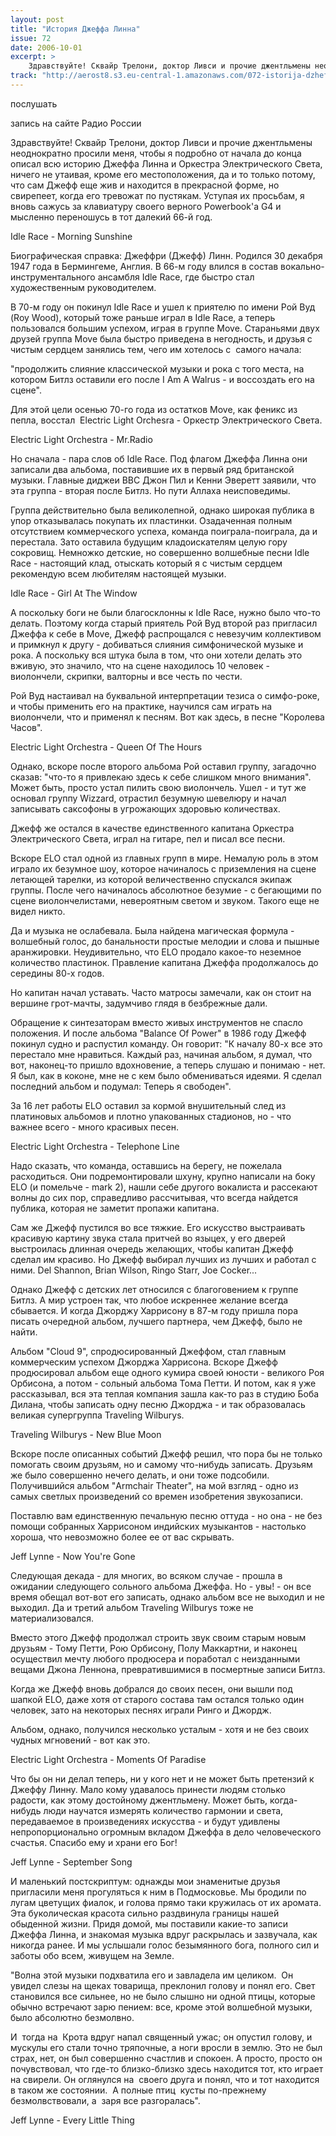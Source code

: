 ```yaml
---
layout: post
title: "История Джеффа Линна"
issue: 72
date: 2006-10-01
excerpt: >
    Здравствуйте! Сквайр Трелони, доктор Ливси и прочие джентльмены неоднократно просили меня, чтобы я подробно от начала до конца описал всю историю Джеффа Линна и Оркестра Электрического Света, ничего не утаивая, кроме его местоположения, да и то только потому, что сам Джефф еще жив и находится в прекрасной форме, но свирепеет, когда его тревожат по пустякам. Уступая их просьбам, я вновь сажусь за клавиатуру своего верного Powerbook'а G4 и мысленно переношусь в тот далекий 66-й год.
track: "http://aerost8.s3.eu-central-1.amazonaws.com/072-istorija-dzheffa-linna.mp3"
---
```


послушать

запись на сайте Радио России

Здравствуйте! Сквайр Трелони, доктор Ливси и прочие джентльмены неоднократно просили меня, чтобы я подробно от начала до конца описал всю историю Джеффа Линна и Оркестра Электрического Света, ничего не утаивая, кроме его местоположения, да и то только потому, что сам Джефф еще жив и находится в прекрасной форме, но свирепеет, когда его тревожат по пустякам. Уступая их просьбам, я вновь сажусь за клавиатуру своего верного Powerbook'а G4 и мысленно переношусь в тот далекий 66-й год.

Idle Race - Morning Sunshine

Биографическая справка: Джеффри (Джефф) Линн. Родился 30 декабря 1947 года в Бермингеме, Англия. В 66-м году влился в состав вокально-инструментального ансамбля Idle Race, где быстро стал художественным руководителем.

В 70-м году он покинул Idle Race и ушел к приятелю по имени Рой Вуд (Roy Wood), который тоже раньше играл в Idle Race, а теперь пользовался большим успехом, играя в группе Move. Стараньями двух друзей группа Move была быстро приведена в негодность, и друзья с чистым сердцем занялись тем, чего им хотелось с  самого начала:

"продолжить слияние классической музыки и рока с того места, на котором Битлз оставили его после I Am A Walrus - и воссоздать его на сцене".

Для этой цели осенью 70-го года из остатков Move, как феникс из пепла, восстал  Electric Light Orchesra - Оркестр Электрического Света.

Electric Light Orchestra - Mr.Radio

Но сначала - пара слов об Idle Race. Под флагом Джеффа Линна они записали два альбома, поставившие их в первый ряд британской музыки. Главные диджеи BBC Джон Пил и Кенни Эверетт заявили, что эта группа - вторая после Битлз. Но пути Аллаха неисповедимы.

Группа действительно была великолепной, однако широкая публика в упор отказывалась покупать их пластинки. Озадаченная полным отсутствием коммерческого успеха, команда поиграла-поиграла, да и перестала. Зато оставила будущим кладоискателям целую гору сокровищ. Немножко детские, но совершенно волшебные песни Idle Race - настоящий клад, отыскать который я с чистым сердцем рекомендую всем любителям настоящей музыки.

Idle Race - Girl At The Window

А поскольку боги не были благосклонны к Idle Race, нужно было что-то делать. Поэтому когда старый приятель Рой Вуд второй раз пригласил Джеффа к себе в Move, Джефф распрощался с невезучим коллективом и примкнул к другу - добиваться слияния симфонической музыке и рока. А поскольку вся штука была в том, что они хотели делать это вживую, это значило, что на сцене находилось 10 человек - виолончели, скрипки, валторны и все честь по чести.

Рой Вуд настаивал на буквальной интерпретации тезиса о симфо-роке, и чтобы применить его на практике, научился сам играть на виолончели, что и применял к песням. Вот как здесь, в песне "Королева Часов".

Electric Light Orchestra - Queen Of The Hours

Однако, вскоре после второго альбома Рой оставил группу, загадочно сказав: "что-то я привлекаю здесь к себе слишком много внимания". Может быть, просто устал пилить свою виолончель. Ушел - и тут же основал группу Wizzard, отрастил безумную шевелюру и начал записывать саксофоны в угрожающих здоровью количествах.

Джефф же остался в качестве единственного капитана Оркестра Электрического Света, играл на гитаре, пел и писал все песни.

Вскоре ELO стал одной из главных групп в мире. Немалую роль в этом играло их безумное шоу, которое начиналось с приземления на сцене летающей тарелки, из которой величественно спускался экипаж группы. После чего начиналось абсолютное безумие - с бегающими по сцене виолончелистами, невероятным светом и звуком. Такого еще не видел никто.

Да и музыка не ослабевала. Была найдена магическая формула - волшебный голос, до банальности простые мелодии и слова и пышные аранжировки. Неудивительно, что ELO продало какое-то неземное количество пластинок. Правление капитана Джеффа продолжалось до середины 80-х годов.

Но капитан начал уставать. Часто матросы замечали, как он стоит на вершине грот-мачты, задумчиво глядя в безбрежные дали.

Обращение к синтезаторам вместо живых инструментов не спасло положения. И после альбома "Balance Of Power" в 1986 году Джефф покинул судно и распустил команду. Он говорит: "К началу 80-х все это перестало мне нравиться. Каждый раз, начиная альбом, я думал, что вот, наконец-то пришло вдохновение, а теперь слушаю и понимаю - нет. Я был, как в коконе, мне не с кем было обмениваться идеями. Я сделал последний альбом и подумал: Теперь я свободен".

За 16 лет работы ELO оставил за кормой внушительный след из платиновых альбомов и плотно упакованных стадионов, но - что важнее всего - много красивых песен.

Electric Light Orchestra - Telephone Line

Надо сказать, что команда, оставшись на берегу, не пожелала расходиться. Они подремонтировали шхуну, крупно написали на боку ELO (и помельче - mark 2), нашли себе другого вокалиста и рассекают волны до сих пор, справедливо рассчитывая, что всегда найдется публика, которая не заметит пропажи капитана.

Сам же Джефф пустился во все тяжкие. Его искусство выстраивать красивую картину звука стала притчей во языцех, у его дверей выстроилась длинная очередь желающих, чтобы капитан Джефф сделал им красиво. Но Джефф выбирал лучших из лучших и работал с ними. Del Shannon, Brian Wilson, Ringo Starr, Joe Cocker...

Однако Джефф с детских лет относился с благоговением к группе Битлз. А мир устроен так, что любое искреннее желание всегда сбывается. И когда Джорджу Харрисону в 87-м году пришла пора писать очередной альбом, лучшего партнера, чем Джефф, было не найти.

Альбом "Cloud 9", спродюсированный Джеффом, стал главным коммерческим успехом Джорджа Харрисона. Вскоре Джефф продюсировал альбом еще одного кумира своей юности - великого Роя Орбисона, а потом - сольный альбома Тома Петти. И потом, как я уже рассказывал, вся эта теплая компания зашла как-то раз в студию Боба Дилана, чтобы записать одну песню Джорджа - и так образовалась великая супергруппа Traveling Wilburys.

Traveling Wilburys - New Blue Moon

Вскоре после описанных событий Джефф решил, что пора бы не только помогать своим друзьям, но и самому что-нибудь записать. Друзьям же было совершенно нечего делать, и они тоже подсобили. Получившийся альбом "Armchair Theater", на мой взгляд - одно из самых светлых произведений со времен изобретения звукозаписи.

Поставлю вам единственную печальную песню оттуда - но она - не без помощи собранных Харрисоном индийских музыкантов - настолько хороша, что невозможно более ее от вас скрывать.

Jeff Lynne - Now You're Gone

Следующая декада - для многих, во всяком случае - прошла в ожидании следующего сольного альбома Джеффа. Но - увы! - он все время обещал вот-вот его записать, однако альбом все не выходил и не выходил. Да и третий альбом Traveling Wilburys тоже не материализовался.

Вместо этого Джефф продолжал строить звук своим старым новым друзьям - Тому Петти, Рою Орбисону, Полу Маккартни, и наконец осуществил мечту любого продюсера и поработал с неизданными вещами Джона Леннона, превратившимися в посмертные записи Битлз.

Когда же Джефф вновь добрался до своих песен, они вышли под шапкой ELO, даже хотя от старого состава там остался только один человек, зато на некоторых песнях играли Ринго и Джордж.

Альбом, однако, получился несколько усталым - хотя и не без своих чудных мгновений - вот как это.

Electric Light Orchestra - Moments Of Paradise

Что бы он ни делал теперь, ни у кого нет и не может быть претензий к Джеффу Линну. Мало кому удавалось принести людям столько радости, как этому достойному джентльмену. Может быть, когда-нибудь люди научатся измерять количество гармонии и света, передаваемое в произведениях искусства - и будут удивлены непропорционально огромным вкладом Джеффа в дело человеческого счастья. Спасибо ему и храни его Бог!

Jeff Lynne - September Song

И маленький постскриптум: однажды мои знаменитые друзья пригласили меня прогуляться к ним в Подмосковье. Мы бродили по лугам цветущих фиалок, и голова прямо таки кружилась от их аромата. Эта буколическая красота сильно раздвинула границы нашей обыденной жизни. Придя домой, мы поставили какие-то записи Джеффа Линна, и знакомая музыка вдруг раскрылась и зазвучала, как никогда ранее. И мы услышали голос безымянного бога, полного сил и заботы обо всем, живущем на Земле.

"Волна этой музыки подхватила его и завладела им целиком.  Он увидел слезы на щеках товарища, преклонил голову и понял его. Свет становился все сильнее, но не было слышно ни одной птицы, которые обычно встречают зарю пением: все, кроме этой волшебной музыки, было абсолютно безмолвно.

И  тогда на  Крота вдруг напал священный ужас; он опустил голову, и мускулы его стали точно тряпочные, а ноги вросли в землю. Это не был страх, нет, он был совершенно счастлив и спокоен. А просто, просто он почувствовал, что где-то близко-близко здесь находится тот, кто играет на свирели. Он оглянулся на  своего друга и понял, что и тот находится в таком же состоянии.  А полные птиц  кусты по-прежнему безмолвствовали, а  заря все разгоралась".

Jeff Lynne - Every Little Thing
